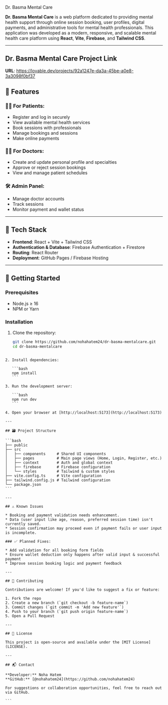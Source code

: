 Dr. Basma Mental Care

**Dr. Basma Mental Care** is a web platform dedicated to providing mental health support through online session booking, user profiles, digital payments, and administrative tools for mental health professionals. This application was developed as a modern, responsive, and scalable mental health care platform using **React**, **Vite**, **Firebase**, and **Tailwind CSS**.

---
## Dr. Basma Mental Care Project Link

**URL**: https://lovable.dev/projects/92a1247e-da3a-45be-a0e8-3a3098f0bf37

## 🌟 Features

### 🧑‍⚕️ For Patients:
- Register and log in securely
- View available mental health services
- Book sessions with professionals
- Manage bookings and sessions
- Make online payments

### 👩‍⚕️ For Doctors:
- Create and update personal profile and specialties
- Approve or reject session bookings
- View and manage patient schedules

### 🛠️ Admin Panel:
- Manage doctor accounts
- Track sessions
- Monitor payment and wallet status

---

## 🧰 Tech Stack

- **Frontend**: React + Vite + Tailwind CSS
- **Authentication & Database**: Firebase Authentication + Firestore
- **Routing**: React Router
- **Deployment**: GitHub Pages / Firebase Hosting

---

## 🚀 Getting Started

### Prerequisites

- Node.js ≥ 16
- NPM or Yarn

### Installation

1. Clone the repository:

   ```bash
   git clone https://github.com/nohahatem24/dr-basma-mentalcare.git
   cd dr-basma-mentalcare
````

2. Install dependencies:

   ```bash
   npm install
   ```

3. Run the development server:

   ```bash
   npm run dev
   ```

4. Open your browser at [http://localhost:5173](http://localhost:5173)

---

## 🗃️ Project Structure

```bash
├── public
├── src
│   ├── components     # Shared UI components
│   ├── pages          # Main page views (Home, Login, Register, etc.)
│   ├── context        # Auth and global context
│   ├── firebase       # Firebase configuration
│   └── styles         # Tailwind & custom styles
├── vite.config.ts     # Vite configuration
├── tailwind.config.js # Tailwind configuration
└── package.json
```

---

## ⚠️ Known Issues

* Booking and payment validation needs enhancement.
* Data (user input like age, reason, preferred session time) isn't currently saved.
* Session confirmation may proceed even if payment fails or user input is incomplete.

### ✅ Planned Fixes:

* Add validation for all booking form fields
* Ensure wallet deduction only happens after valid input & successful payment
* Improve session booking logic and payment feedback

---

## 🤝 Contributing

Contributions are welcome! If you'd like to suggest a fix or feature:

1. Fork the repo
2. Create a new branch (`git checkout -b feature-name`)
3. Commit changes (`git commit -m 'Add new feature'`)
4. Push to your branch (`git push origin feature-name`)
5. Open a Pull Request

---

## 📄 License

This project is open-source and available under the [MIT License](LICENSE).

---

## 📬 Contact

**Developer:** Noha Hatem
**GitHub:** [@nohahatem24](https://github.com/nohahatem24)

For suggestions or collaboration opportunities, feel free to reach out via GitHub.

```

